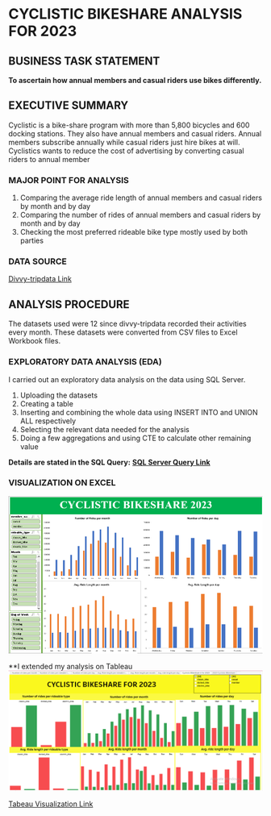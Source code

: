 # CYCLISTIC BIKESHARE ANALYSIS FOR 2023

## BUSINESS TASK STATEMENT
**To ascertain how annual members and casual riders use bikes differently.** 

## EXECUTIVE SUMMARY
Cyclistic is a bike-share program with more than 5,800 bicycles and 600 docking stations. 
They also have annual members and casual riders. Annual members subscribe annually while casual riders just hire bikes at will. Cyclistics wants to reduce the cost of advertising by converting casual riders to annual member


### MAJOR POINT FOR ANALYSIS
1.  Comparing the average ride length of annual members and casual riders by month and by day
2.  Comparing the number of rides of annual members and casual riders by month and by day
3.  Checking the most preferred rideable bike type mostly used by both parties

### DATA SOURCE
[Divvy-tripdata Link](https://divvy-tripdata.s3.amazonaws.com/index.html)


## ANALYSIS PROCEDURE
The datasets used were 12 since divvy-tripdata recorded their activities every month.
These datasets were converted from CSV files to Excel Workbook files.

### EXPLORATORY DATA ANALYSIS (EDA)
I carried out an exploratory data analysis on the data using SQL Server.
1.  Uploading the datasets
2.  Creating a table
3.  Inserting and combining the whole data using INSERT INTO and UNION ALL respectively
4.  Selecting the relevant data needed for the analysis
5.  Doing a few aggregations and using CTE to calculate other remaining value

**Details are stated in the SQL Query:** **[SQL Server Query Link](bikeshare_combine_dataset.sql)**



### VISUALIZATION ON EXCEL
![image](bikeshare_excel.PNG)



**I extended my analysis on Tableau
![image](tab.PNG)

[Tabeau Visualization Link](https://public.tableau.com/views/2023CyclisticBikeshare/CyclisticBikeshareAfor2023?:language=en-US&:sid=&:redirect=auth&:display_count=n&:origin=viz_share_link)
